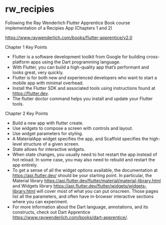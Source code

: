 # rw_recipies

Following the Ray Wenderlich Flutter Apprentice Book course implementation of a Recipies App (Chapters 1 and 2)

https://www.raywenderlich.com/books/flutter-apprentice/v2.0

Chapter 1 Key Points
- Flutter is a software development toolkit from Google for building cross-platform apps using the Dart programming language.
- With Flutter, you can build a high-quality app that’s performant and looks great, very quickly.
- Flutter is for both new and experienced developers who want to start a mobile app with minimal overhead.
- Install the Flutter SDK and associated tools using instructions found at https://flutter.dev.
- The flutter doctor command helps you install and update your Flutter tools.

Chapter 2 Key Points
- Build a new app with flutter create.
- Use widgets to compose a screen with controls and layout.
- Use widget parameters for styling.
- A MaterialApp widget specifies the app, and Scaffold specifies the high-level structure of a given screen.
- State allows for interactive widgets.
- When state changes, you usually need to hot restart the app instead of hot reload. In some case, you may also need to rebuild and restart the app entirely.
- To get a sense of all the widget options available, the documentation at https://api.flutter.dev/ should be your starting point. In particular, the Material library https://api.flutter.dev/flutter/material/material-library.html and Widgets library https://api.flutter.dev/flutter/widgets/widgets-library.html will cover most of what you can put onscreen. Those pages list all the parameters, and often have in-browser interactive sections where you can experiment.
- For more information about the Dart language, annotations, and its constructs, check out Dart Apprentice https://www.raywenderlich.com/books/dart-apprentice/.
